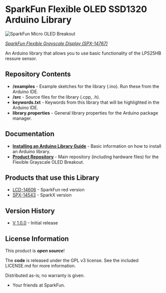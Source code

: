 SparkFun Flexible OLED SSD1320 Arduino Library
========================================

![SparkFun Micro OLED Breakout](https://cdn.sparkfun.com//assets/parts/1/2/6/6/6/14543-Flexible_Grayscale_OLED-04.jpg)

[*SparkFun Flexible Grayscale Display (SPX-14767)*](https://www.sparkfun.com/products/14767)

An Arduino library that allows you to use basic functionality of the LPS25HB ressure sensor.

Repository Contents
-------------------

* **/examples** - Example sketches for the library (.ino). Run these from the Arduino IDE.
* **/src** - Source files for the library (.cpp, .h).
* **keywords.txt** - Keywords from this library that will be highlighted in the Arduino IDE.
* **library.properties** - General library properties for the Arduino package manager.

Documentation
--------------

* **[Installing an Arduino Library Guide](https://learn.sparkfun.com/tutorials/installing-an-arduino-library)** - Basic information on how to install an Arduino library.
* **[Product Repository](https://github.com/sparkfunx/Flexible_Grayscale_OLED)** - Main repository (including hardware files) for the Flexible Grayscale OLED Breakout.

Products that use this Library 
---------------------------------

* [LCD-14606](https://www.sparkfun.com/products/14606) -  SparkFun red version
* [SPX-14543](https://www.sparkfun.com/products/14543) - SparkX version

Version History
---------------
* [V 1.0.0](https://github.com/sparkfun/SparkFun_SSD1320_OLED_Arduino_Library/tree/V_1.0.0) - Initial release

License Information
-------------------

This product is _**open source**_!

The **code** is released under the GPL v3 license. See the included LICENSE.md for more information.

Distributed as-is; no warranty is given.

- Your friends at SparkFun.
